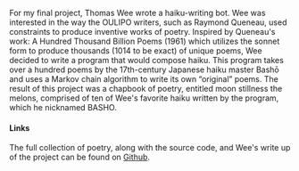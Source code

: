 For my final project, Thomas Wee wrote a haiku-writing bot. Wee was interested in the way the OULIPO writers, such as Raymond Queneau, used constraints to produce inventive works of poetry. Inspired by Queneau's work: A Hundred Thousand Billion Poems (1961) which utilizes the sonnet form to produce thousands (1014 to be exact) of unique poems, Wee decided to write a program that would compose haiku. This program takes over a hundred poems by the 17th-century Japanese haiku master Bashō and uses a Markov chain algorithm to write its own “original” poems. The result of this project was a chapbook of poetry, entitled moon stillness the melons, comprised of ten of Wee's favorite haiku written by the program, which he nicknamed BASHO.

#### Links

The full collection of poetry, along with the source code, and Wee's write up of the project can be found on [Github](https://github.com/tmarwee/basho).
